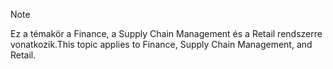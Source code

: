 > [!NOTE]
> <span data-ttu-id="27c88-101">Ez a témakör a Finance, a Supply Chain Management és a Retail rendszerre vonatkozik.</span><span class="sxs-lookup"><span data-stu-id="27c88-101">This topic applies to Finance, Supply Chain Management, and Retail.</span></span> 
